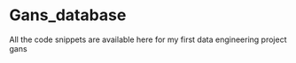 # Gans_database
All the code snippets are available here for my first data engineering project gans
